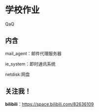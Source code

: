 # 学校作业

QaQ

## 内含
mail_agent：邮件代理服务器  

ie_system：即时通讯系统

netdisk:网盘

## 关注我！
**bilibili**：<https://space.bilibili.com/82636109>


